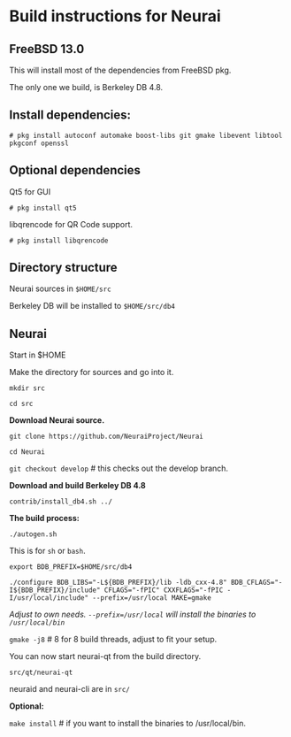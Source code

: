 Build instructions for Neurai 
=================================
FreeBSD 13.0
---------------------------------
This will install most of the dependencies from FreeBSD pkg.

The only one we build, is Berkeley DB 4.8.


Install dependencies:
----------------------------
`# pkg install autoconf automake boost-libs git gmake libevent libtool pkgconf openssl
`

Optional dependencies
----------------------
Qt5 for GUI

`# pkg install qt5`

libqrencode for QR Code support.

`# pkg install libqrencode`


Directory structure
------------------
Neurai sources in `$HOME/src`

Berkeley DB will be installed to `$HOME/src/db4`


Neurai
------------------

Start in $HOME

Make the directory for sources and go into it.

`mkdir src`

`cd src`

__Download Neurai source.__

`git clone https://github.com/NeuraiProject/Neurai`

`cd Neurai`

`git checkout develop` # this checks out the develop branch.

__Download and build Berkeley DB 4.8__

`contrib/install_db4.sh ../`

__The build process:__

`./autogen.sh`

This is for `sh` or `bash`. 

`export BDB_PREFIX=$HOME/src/db4`

`./configure BDB_LIBS="-L${BDB_PREFIX}/lib -ldb_cxx-4.8" BDB_CFLAGS="-I${BDB_PREFIX}/include" CFLAGS="-fPIC" CXXFLAGS="-fPIC -I/usr/local/include" --prefix=/usr/local MAKE=gmake`

_Adjust to own needs. `--prefix=/usr/local` will install the binaries to `/usr/local/bin`_


`gmake -j8`  # 8 for 8 build threads, adjust to fit your setup.

You can now start neurai-qt from the build directory.

`src/qt/neurai-qt`

neuraid and neurai-cli are in `src/`


__Optional:__

`make install`  # if you want to install the binaries to /usr/local/bin.





